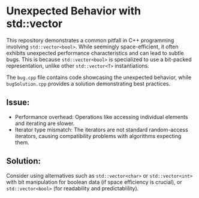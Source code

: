 # Unexpected Behavior with std::vector<bool>

This repository demonstrates a common pitfall in C++ programming involving `std::vector<bool>`. While seemingly space-efficient, it often exhibits unexpected performance characteristics and can lead to subtle bugs. This is because `std::vector<bool>` is specialized to use a bit-packed representation, unlike other `std::vector<T>` instantiations.

The `bug.cpp` file contains code showcasing the unexpected behavior, while `bugSolution.cpp` provides a solution demonstrating best practices.

## Issue:

- Performance overhead:  Operations like accessing individual elements and iterating are slower.
- Iterator type mismatch:  The iterators are not standard random-access iterators, causing compatibility problems with algorithms expecting them.

## Solution:

Consider using alternatives such as `std::vector<char>` or `std::vector<int>` with bit manipulation for boolean data (if space efficiency is crucial), or `std::vector<bool>` (for readability and predictablility).